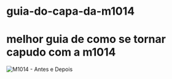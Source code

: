 # guia-do-capa-da-m1014
# melhor guia de como se tornar capudo com a m1014
![M1014 - Antes e Depois](https://www.freefiremania.com.br/images/armas/M1014.png "M1014 no Free Fire")
